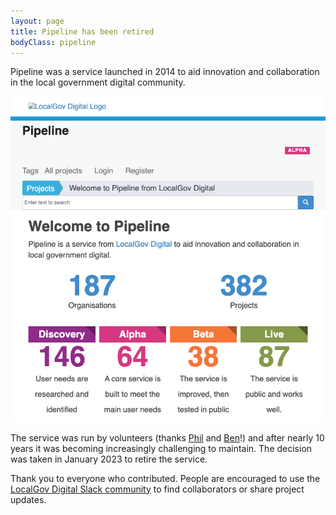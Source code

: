 ```yaml
---
layout: page
title: Pipeline has been retired
bodyClass: pipeline
---
```


Pipeline was a service launched in 2014 to aid innovation and collaboration in the local government digital community.

![Screenshot of the Pipeline homepage](/assets/pipeline.png "A screenshot of the Pipeline homepage before it was retired")

The service was run by volunteers (thanks [Phil](http://twitter.com/philrumens) and [Ben](https://twitter.com/bforben)!) and after nearly 10 years it was becoming increasingly challenging to maintain. The decision was taken in January 2023 to retire the service.

Thank you to everyone who contributed. People are encouraged to use the [LocalGov Digital Slack community](https://localgovdigital.slack.com) to find collaborators or share project updates.
